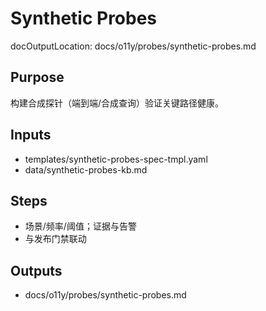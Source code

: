 # Synthetic Probes

docOutputLocation: docs/o11y/probes/synthetic-probes.md

## Purpose

构建合成探针（端到端/合成查询）验证关键路径健康。

## Inputs

- templates/synthetic-probes-spec-tmpl.yaml
- data/synthetic-probes-kb.md

## Steps

- 场景/频率/阈值；证据与告警
- 与发布门禁联动

## Outputs

- docs/o11y/probes/synthetic-probes.md
